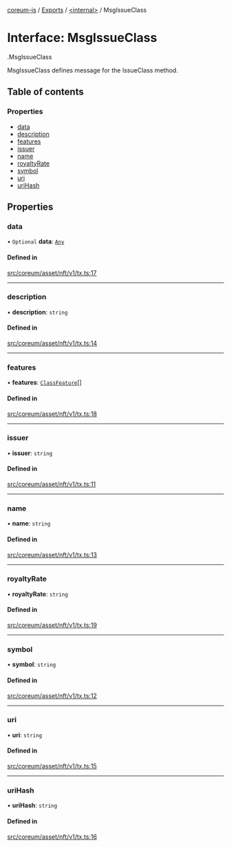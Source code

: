 [coreum-js](../README.md) / [Exports](../modules.md) / [<internal\>](../modules/internal_.md) / MsgIssueClass

# Interface: MsgIssueClass

[<internal>](../modules/internal_.md).MsgIssueClass

MsgIssueClass defines message for the IssueClass method.

## Table of contents

### Properties

- [data](internal_.MsgIssueClass.md#data)
- [description](internal_.MsgIssueClass.md#description)
- [features](internal_.MsgIssueClass.md#features)
- [issuer](internal_.MsgIssueClass.md#issuer)
- [name](internal_.MsgIssueClass.md#name)
- [royaltyRate](internal_.MsgIssueClass.md#royaltyrate)
- [symbol](internal_.MsgIssueClass.md#symbol)
- [uri](internal_.MsgIssueClass.md#uri)
- [uriHash](internal_.MsgIssueClass.md#urihash)

## Properties

### data

• `Optional` **data**: [`Any`](../modules/internal_.md#any)

#### Defined in

[src/coreum/asset/nft/v1/tx.ts:17](https://github.com/CooperFoundation/coreum-js/blob/bdb622b/src/coreum/asset/nft/v1/tx.ts#L17)

___

### description

• **description**: `string`

#### Defined in

[src/coreum/asset/nft/v1/tx.ts:14](https://github.com/CooperFoundation/coreum-js/blob/bdb622b/src/coreum/asset/nft/v1/tx.ts#L14)

___

### features

• **features**: [`ClassFeature`](../enums/internal_.ClassFeature.md)[]

#### Defined in

[src/coreum/asset/nft/v1/tx.ts:18](https://github.com/CooperFoundation/coreum-js/blob/bdb622b/src/coreum/asset/nft/v1/tx.ts#L18)

___

### issuer

• **issuer**: `string`

#### Defined in

[src/coreum/asset/nft/v1/tx.ts:11](https://github.com/CooperFoundation/coreum-js/blob/bdb622b/src/coreum/asset/nft/v1/tx.ts#L11)

___

### name

• **name**: `string`

#### Defined in

[src/coreum/asset/nft/v1/tx.ts:13](https://github.com/CooperFoundation/coreum-js/blob/bdb622b/src/coreum/asset/nft/v1/tx.ts#L13)

___

### royaltyRate

• **royaltyRate**: `string`

#### Defined in

[src/coreum/asset/nft/v1/tx.ts:19](https://github.com/CooperFoundation/coreum-js/blob/bdb622b/src/coreum/asset/nft/v1/tx.ts#L19)

___

### symbol

• **symbol**: `string`

#### Defined in

[src/coreum/asset/nft/v1/tx.ts:12](https://github.com/CooperFoundation/coreum-js/blob/bdb622b/src/coreum/asset/nft/v1/tx.ts#L12)

___

### uri

• **uri**: `string`

#### Defined in

[src/coreum/asset/nft/v1/tx.ts:15](https://github.com/CooperFoundation/coreum-js/blob/bdb622b/src/coreum/asset/nft/v1/tx.ts#L15)

___

### uriHash

• **uriHash**: `string`

#### Defined in

[src/coreum/asset/nft/v1/tx.ts:16](https://github.com/CooperFoundation/coreum-js/blob/bdb622b/src/coreum/asset/nft/v1/tx.ts#L16)
